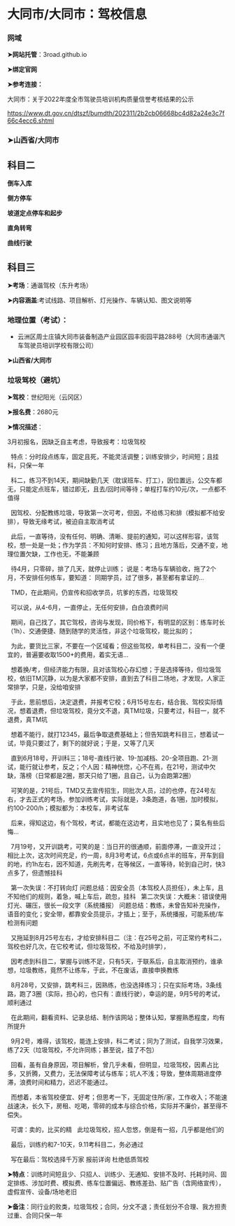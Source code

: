 # 大同市/大同市：驾校信息

###  网域

**➤网站托管**：3road.github.io

**➤绑定官网**

**➤参考连接：**

大同市：关于2022年度全市驾驶员培训机构质量信誉考核结果的公示

https://www.dt.gov.cn/dtszf/bumdth/202311/2b2cb06668bc4d82a24e3c7f66c4ecc6.shtml

### **➤山西省/大同市**

## 科目二

**倒车入库** 

**侧方停车** 

**坡道定点停车和起步** 

**直角转弯** 

**曲线行驶**

## 科目三

**➤考场**：通谐驾校（东升考场）

**➤内容涵盖**:考试线路、项目解析、灯光操作、车辆认知、图文说明等

### 地理位置（考试）：

 - 云洲区周士庄镇大同市装备制造产业园区园丰街园平路288号（大同市通谐汽车驾驶员培训学校有限公司）

**➤山西省/大同市**

### 垃圾驾校（避坑）

**➤驾校**：世纪阳光（云冈区）

**➤报名费**：2680元 

**➤情况描述**：

3月初报名，因缺乏自主考虑，导致报考：垃圾驾校

&nbsp;&nbsp;特点：分时段点练车，固定且死，不能灵活调整；训练安排少，时间短；且挂科，只保一年

&nbsp;&nbsp;科二，练习不到14天，期间缺勤几天（耽误班车、打工），因位置远，公交车都无，只能定点班车，错过即无，且去/回时间等待；单程打车约10元/次，一点都不值得

&nbsp;&nbsp;因驾校、分配教练垃圾，导致第一次可考，但因，不给练习和排（模拟都不给安排），导致无缘考试，被迫自主取消考试

&nbsp;&nbsp;此后，一直等待，没有任何、明确、清晰、提前的通知，可以这样形容，该驾校，想一处是一处；作为学员：不知何时安排、练习；且地方落后，交通不变，地理位置欠缺，工作也无，不能兼顾

&nbsp;&nbsp;待4月，只零碎，排了几天，就停止训练； 说是：考场与车辆验收，拖了2个月，不安排任何练车，要知道： 同期学员，过了很多，甚至都有拿证的...

&nbsp;&nbsp;TMD，在此期间，仍宣传和招收学员，坑爹的东西，垃圾驾校

&nbsp;&nbsp;可以说，从4-6月，一直停止，无任何安排，白白浪费时间
 
&nbsp;&nbsp;期间，自己找了，其它驾校，咨询与发现，同价格下，有明显的区别：练车时长（1h）、交通便捷、随到随学的灵活性，非这个垃圾驾校，能比拟的；

&nbsp;&nbsp;为此，要货比三家，不要在一个区域看；但这些驾校，单考科目二，没有一个便宜的，普遍要收取1500+的费用，着实无语...
 
&nbsp;&nbsp;想着换/考，但经济能力有限，且对该驾校心存幻想；于是选择等待，但垃圾驾校，依旧TM沉静，以为是大家都不安排，直到去了科目二场地，才发现，人家正常排学，只是，没给咱安排

&nbsp;&nbsp;于此，思前想后，决定退费，并报考它校；6月15号左右，结合我、驾校实际情况，想着退费，但垃圾驾校，竟分文不退，真TM垃圾，只要考过，科目一，就不退费，真TM坑

&nbsp;&nbsp;想着不能行，就打12345，最后争取退费基础上；但告知跳考科目三，想着试一试，毕竟只要过了，剩下的就好说；于是，又等了几天

&nbsp;&nbsp;直到6月18号，开训科三；18号-直线行驶、19-加减档、20-全项目跑、21-测试，能行就让参考，反之；个人因：精神恍惚，心不在焉，在21号，测试中欠缺，落榜（日常都是2圈，那天只给了1圈，且自己，认为会跑第2圈）

&nbsp;&nbsp;可笑的是，21号后，TMD又去宣传招生，同批次人员，过的也停，在24号左右，才去正式的考场，参加训练考试，实际就是，3条跑道，各1圈，加时模拟，约100-200/h；模拟都为：本校车，非考试车

&nbsp;&nbsp;后来，得知这边，有个驾校，考试，都能在这边考，且实地也见了；莫名有些后悔...

&nbsp;&nbsp;7月19号，又开训跳考，可笑的是：当日开的很通顺，前面停滞，一直没开过；相比上次，这次时间充足，约一周，8月3号考试，6点或6点半的班车，开车到目的地，约1h左右，因不知道，先刷先考，在等候区，一直等待，轮到自己时，快3点多了，但遗憾挂科

&nbsp;&nbsp;第一次失误：不打转向灯
问题总结：因安全员（本驾校人员担任），未上车，且不知他们的规则，着急，喊上车后，疏忽，挂科
&nbsp;&nbsp;第二次失误：大概未：错误使用灯光、碾压，很长一段文字（系统播报）
问题总结：教练，未曾告知补充操作，语音的变化；安全带，都靠安全员提示，才插上；至于，系统播报，可能系统/车检测有问题

&nbsp;&nbsp;又拖延到8月25号左右，才给安排科目二（注：在25号之前，可正常约考科二，驾校也好几次，在它校考试，但垃圾驾校，不给及时排学），

&nbsp;&nbsp;因考虑到科目二，掌握与训练不足，只有5天，于联系后，自主取消预约，谁承想，垃圾教练，竟然不让练车，于此，不在废话，直接申换教练

&nbsp;&nbsp;8月28号，又安排，跳考科三，因熟练，也没选择练习；只在实际考场，3条线路，跑了3圈（实际，担心的，也只有：直线行驶），幸运的是，9月5号的考试，顺利通过

&nbsp;&nbsp;在此期间，翻看资料、记录总结、制作该网站；整体认知，掌握熟悉程度，均有所提升

&nbsp;&nbsp;9月2号，难得，该驾校，能连上安排，科二考试；同为了测试，自我学习效果，练了2天（垃圾驾校，不允许同练；甚至说，挂了不包）

&nbsp;&nbsp;回看，虽有自身原因，项目解析，曾几乎未看，但明显，垃圾驾校，因素占比多，又折腾，又费力，无法保障考试与练车；坑人不浅；导致，整体周期进度停滞，浪费时间和精力，迟迟不能通过。

&nbsp;&nbsp;而想着，本省驾校便宜、好考；但思考一下，无固定住所/家，工作收入；不能速战速决，长久下，房租、吃喝，零碎的成本与综合价格，实际并不廉价，甚至得不偿失。

&nbsp;&nbsp;可谓：卖的，比买的精
&nbsp;&nbsp;此垃圾驾校，招人忽悠，倒是有一招，几乎都是他们的

&nbsp;&nbsp;最后，训练约和7-10天，9.11考科目二，务必通过

&nbsp;&nbsp;写在最后：驾校选择千万家  报前详询  杜绝低质驾校

**➤特点**：训练时间短且少、只招人、训练少、无通知、安排不及时、托耗时间、固定排练、涉加时费、模拟费、练车位置偏远、教练差劲、贴广告（含网络宣传），虚假宣传、设备/场地老旧

**➤备注**：同行业的败类，垃圾驾校；合同，分文不退；责任划分不合理、我方担责过重、合同只保一年
